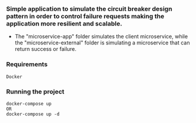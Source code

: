 ### Simple application to simulate the circuit breaker design pattern in order to control failure requests making the application more resilient and scalable.

- The "microservice-app" folder simulates the client microservice, while the "microservice-external" folder is simulating a microservice that can return success or failure.

### Requirements
    Docker

### Running the project
    docker-compose up
    OR
    docker-compose up -d
